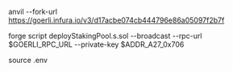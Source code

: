 anvil --fork-url https://goerli.infura.io/v3/d17acbe074cb444796e86a05097f2b7f

forge script deployStakingPool.s.sol --broadcast --rpc-url $GOERLI_RPC_URL --private-key $ADDR_A27_0x706

source .env
